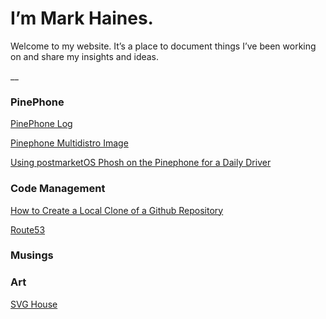 
# I’m Mark Haines. 

Welcome to my website. It’s a place to document things I’ve been working on and share my insights and ideas.
  
__
### PinePhone

[PinePhone Log](pinephone.html)

[Pinephone Multidistro Image](pinephone-multidistro.html)

[Using postmarketOS Phosh on the Pinephone for a Daily Driver](postmarketos-phosh.html)

### Code Management

[How to Create a Local Clone of a Github Repository](local-clone.html)

[Route53](route53.html)

### Musings



### Art

[SVG House](svg-house.html)
